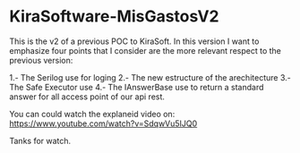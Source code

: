 # KiraSoftware-MisGastosV2

This is the v2 of a previous POC to KiraSoft.
In this version I want to emphasize four points that I consider are the more relevant respect to the previous version:

1.- The Serilog use for loging
2.- The new estructure of the arechitecture
3.- The Safe Executor use
4.- The IAnswerBase use to return a standard answer for all access point of our api rest.

You can could watch the explaneid video on: https://www.youtube.com/watch?v=SdqwVu5IJQ0

Tanks for watch.
